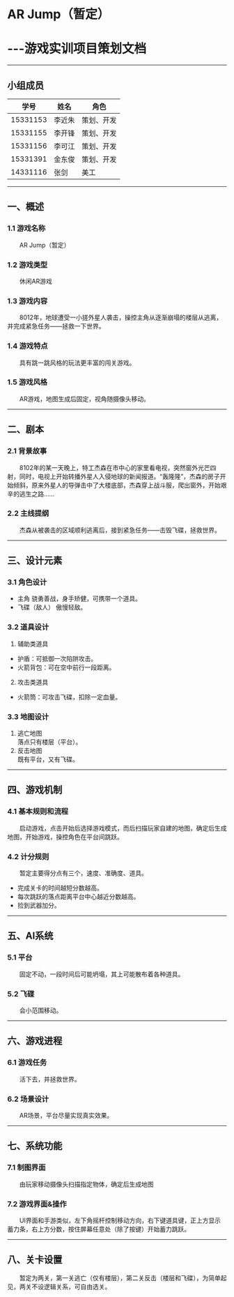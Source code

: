 # AR Jump（暂定）
#         ---游戏实训项目策划文档

---

## 小组成员

|学号|姓名|角色|
|---|---|---|
|15331153   |李近朱   |策划、开发|
|15331155   |李开锋   |策划、开发|
|15331156   |李可江   |策划、开发|
|15331391   |金东俊   |策划、开发|
|14331116   |张剑     |美工|

---

## 一、概述
### 1.1 游戏名称
　　AR Jump（暂定）

### 1.2 游戏类型
　　休闲AR游戏

### 1.3 游戏内容
　　8012年，地球遭受一小搓外星人袭击，操控主角从逐渐崩塌的楼层从逃离，并完成紧急任务——拯救一下世界。

### 1.4 游戏特点
　　具有跳一跳风格的玩法更丰富的闯关游戏。

### 1.5 游戏风格
　　AR游戏，地图生成后固定，视角随摄像头移动。

---

## 二、剧本
### 2.1 背景故事
　　8102年的某一天晚上，特工杰森在市中心的家里看电视，突然窗外光芒四射，同时，电视上开始转播外星人入侵地球的新闻报道。“轰隆隆”，杰森的房子开始倾斜，原来外星人的导弹击中了大楼底部，杰森穿上战斗服，爬出窗外，开始艰辛的逃生之路……

### 2.2 主线提纲
　　杰森从被袭击的区域顺利逃离后，接到紧急任务——击毁飞碟，拯救世界。

---

## 三、设计元素
### 3.1 角色设计
 - 主角
    骁勇善战，身手矫健，可携带一个道具。
 - 飞碟（敌人）
    傲慢轻敌。

### 3.2 道具设计
 1. 辅助类道具
 - 护盾：可抵御一次陷阱攻击。
 - 火箭背包：可在空中前行一段距离。
 2. 攻击类道具
 - 火箭筒：可攻击飞碟，扣除一定血量。

### 3.3 地图设计
 1. 逃亡地图  
    落点只有楼层（平台）。
 2. 反击地图  
    既有平台，又有飞碟。

---

## 四、游戏机制
### 4.1 基本规则和流程
　　启动游戏，点击开始后选择游戏模式，而后扫描玩家自建的地图，确定后生成地图，开始游戏，操控角色在平台间跳跃。
### 4.2 计分规则
　　暂定主要得分点有三个，速度、准确度、道具。

 - 完成关卡的时间越短分数越高。
 - 每次跳跃的落点距离平台中心越近分数越高。
 - 捡到武器加分。

---

## 五、AI系统
### 5.1 平台
　　固定不动，一段时间后可能坍塌，其上可能散布着各种道具。
### 5.2 飞碟
　　会小范围移动。

---

## 六、游戏进程
### 6.1 游戏任务
　　活下去，并拯救世界。
### 6.2 场景设计
　　AR场景，平台尽量实现真实效果。

---

## 七、系统功能
### 7.1 制图界面
　　由玩家移动摄像头扫描指定物体，确定后生成地图
### 7.2 游戏界面&操作
　　UI界面和手游类似，左下角摇杆控制移动方向，右下键道具键，正上方显示蓄力条，右上方分数，按住屏幕任意处（除了按键）开始蓄力跳跃。

---

## 八、关卡设置
　　暂定为两关，第一关逃亡（仅有楼层），第二关反击（楼层和飞碟），为简单起见，两关不设逻辑关系，可自由选关。




